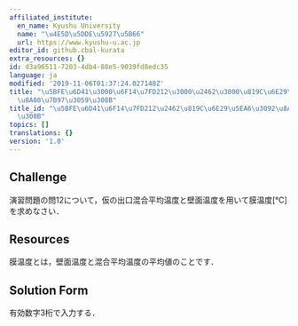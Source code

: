 ```yaml
---
affiliated_institute:
  en_name: Kyushu University
  name: "\u4E5D\u5DDE\u5927\u5B66"
  url: https://www.kyushu-u.ac.jp
editor_id: github.cbal-kurata
extra_resources: {}
id: d3a96511-7203-4db4-88e5-9039fd8edc35
language: ja
modified: '2019-11-06T01:37:24.027148Z'
title: "\u5BFE\u6D41\u3000\u6F14\u7FD212\u3000\u2462\u3000\u819C\u6E29\u5EA6\u3092\
  \u8A08\u7B97\u3059\u308B"
title_id: "\u5BFE\u6D41\u6F14\u7FD212\u2462\u819C\u6E29\u5EA6\u3092\u8A08\u7B97\u3059\
  \u308B"
topics: []
translations: {}
version: '1.0'
---
```


## Challenge
演習問題の問12について，仮の出口混合平均温度と壁面温度を用いて膜温度[℃]を求めなさい．

## Resources
膜温度とは，壁面温度と混合平均温度の平均値のことです．

## Solution Form
有効数字3桁で入力する．



